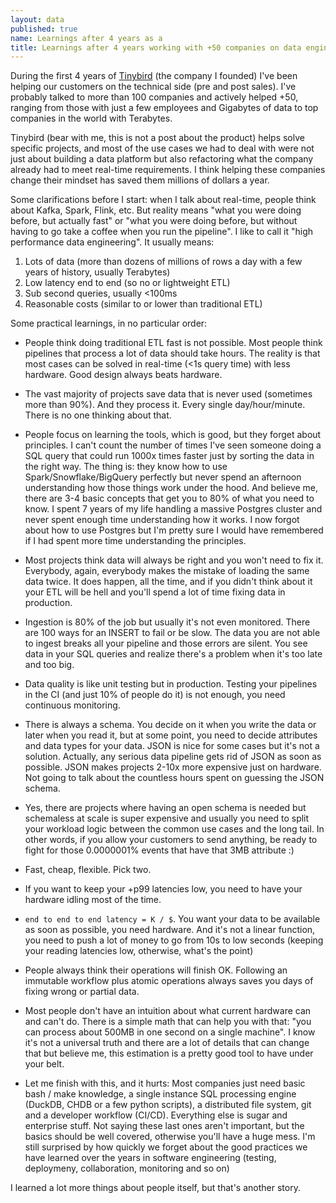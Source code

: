 ```yaml
---
layout: data
published: true
name: Learnings after 4 years as a
title: Learnings after 4 years working with +50 companies on data engineering projects
---
```



During the first 4 years of [Tinybird](https://tinybird.co/) (the company I founded) I've been helping our customers on the technical side (pre and post sales). I've probably talked to more than 100 companies and actively helped +50, ranging from those with just a few employees and Gigabytes of data to top companies in the world with Terabytes.

Tinybird (bear with me, this is not a post about the product) helps solve specific projects, and most of the use cases we had to deal with were not just about building a data platform but also refactoring what the company already had to meet real-time requirements. I think helping these companies change their mindset has saved them millions of dollars a year.

Some clarifications before I start: when I talk about real-time, people think about Kafka, Spark, Flink, etc. But reality means "what you were doing before, but actually fast" or "what you were doing before, but without having to go take a coffee when you run the pipeline". I like to call it "high performance data engineering". It usually means:

1. Lots of data (more than dozens of millions of rows a day with a few years of history, usually Terabytes)
2. Low latency end to end (so no or lightweight ETL)
3. Sub second queries, usually <100ms
4. Reasonable costs (similar to or lower than traditional ETL)


Some practical learnings, in no particular order:

- People think doing traditional ETL fast is not possible. Most people think pipelines that process a lot of data should take hours. The reality is that most cases can be solved in real-time (<1s query time) with less hardware. Good design always beats hardware.

- The vast majority of projects save data that is never used (sometimes more than 90%). And they process it. Every single day/hour/minute. There is no one thinking about that.

- People focus on learning the tools, which is good, but they forget about principles. I can't count the number of times I've seen someone doing a SQL query that could run 1000x times faster just by sorting the data in the right way. The thing is: they know how to use Spark/Snowflake/BigQuery perfectly but never spend an afternoon understanding how those things work under the hood. And believe me, there are 3-4 basic concepts that get you to 80% of what you need to know. I spent 7 years of my life handling a massive Postgres cluster and never spent enough time understanding how it works. I now forgot about how to use Postgres but I'm pretty sure I would have remembered if I had spent more time understanding the principles.

- Most projects think data will always be right and you won't need to fix it. Everybody, again, everybody makes the mistake of loading the same data twice. It does happen, all the time, and if you didn't think about it your ETL will be hell and you'll spend a lot of time fixing data in production.

- Ingestion is 80% of the job but usually it's not even monitored. There are 100 ways for an INSERT to fail or be slow. The data you are not able to ingest breaks all your pipeline and those errors are silent. You see data in your SQL queries and realize there's a problem when it's too late and too big.

- Data quality is like unit testing but in production. Testing your pipelines in the CI (and just 10% of people do it) is not enough, you need continuous monitoring.

- There is always a schema. You decide on it when you write the data or later when you read it, but at some point, you need to decide attributes and data types for your data. JSON is nice for some cases but it's not a solution. Actually, any serious data pipeline gets rid of JSON as soon as possible. JSON makes projects 2-10x more expensive just on hardware. Not going to talk about the countless hours spent on guessing the JSON schema. 

- Yes, there are projects where having an open schema is needed but schemaless at scale is super expensive and usually you need to split your workload logic between the common use cases and the long tail. In other words, if you allow your customers to send anything, be ready to fight for those 0.0000001% events that have that 3MB attribute :)

- Fast, cheap, flexible. Pick two. 

- If you want to keep your +p99 latencies low, you need to have your hardware idling most of the time.

- `end to end to end latency = K / $`. You want your data to be available as soon as possible, you need hardware. And it's not a linear function, you need to push a lot of money to go from 10s to low seconds (keeping your reading latencies low, otherwise, what's the point)

- People always think their operations will finish OK. Following an immutable workflow plus atomic operations always saves you days of fixing wrong or partial data.

- Most people don't have an intuition about what current hardware can and can't do. There is a simple math that can help you with that: "you can process about 500MB in one second on a single machine". I know it's not a universal truth and there are a lot of details that can change that but believe me, this estimation is a pretty good tool to have under your belt.

- Let me finish with this, and it hurts: Most companies just need basic bash / make knowledge, a single instance SQL processing engine (DuckDB, CHDB or a few python scripts), a distributed file system, git and a developer workflow (CI/CD). Everything else is sugar and enterprise stuff. Not saying these last ones aren't important, but the basics should be well covered, otherwise you'll have a huge mess. I'm still surprised by how quickly we forget about the good practices we have learned over the years in software engineering (testing, deploymeny, collaboration, monitoring and so on)


I learned a lot more things about people itself, but that's another story.
